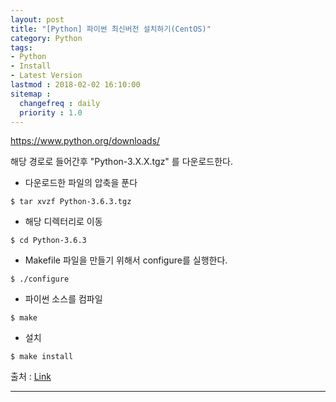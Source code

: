 ```yaml
---
layout: post
title: "[Python] 파이썬 최신버전 설치하기(CentOS)"
category: Python
tags:
- Python
- Install
- Latest Version
lastmod : 2018-02-02 16:10:00
sitemap :
  changefreq : daily
  priority : 1.0
---
```


<a href="https://www.python.org/downloads/">https://www.python.org/downloads/</a>

해당 경로로 들어간후 "Python-3.X.X.tgz" 를 다운로드한다.

<!--미리보기-->

- 다운로드한 파일의 압축을 푼다

```
$ tar xvzf Python-3.6.3.tgz
```

- 해당 디렉터리로 이동

```
$ cd Python-3.6.3
```

- Makefile 파일을 만들기 위해서 configure를 실행한다.

```
$ ./configure
```

- 파이썬 소스를 컴파일

```
$ make
```

- 설치

```
$ make install
```

출처 : <a href="https://wikidocs.net/8">Link</a>

***
